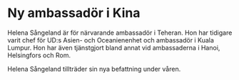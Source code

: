 # Ny ambassadör i Kina

Helena Sångeland är för närvarande ambassadör i Teheran. Hon har tidigare varit chef för UD:s Asien- och Oceanienenhet och ambassadör i Kuala Lumpur. Hon har även tjänstgjort bland annat vid ambassaderna i Hanoi, Helsingfors och Rom.

Helena Sångeland tillträder sin nya befattning under våren.
